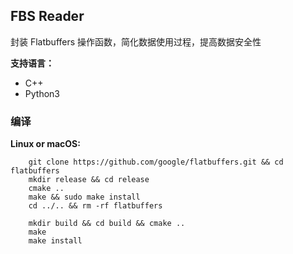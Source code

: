 ## FBS Reader

封装 Flatbuffers 操作函数，简化数据使用过程，提高数据安全性

**支持语言：**
- C++
- Python3


### 编译

**Linux or macOS:**
``` shell
    git clone https://github.com/google/flatbuffers.git && cd flatbuffers
    mkdir release && cd release
    cmake ..
    make && sudo make install
    cd ../.. && rm -rf flatbuffers
    
    mkdir build && cd build && cmake ..
    make
    make install
```









